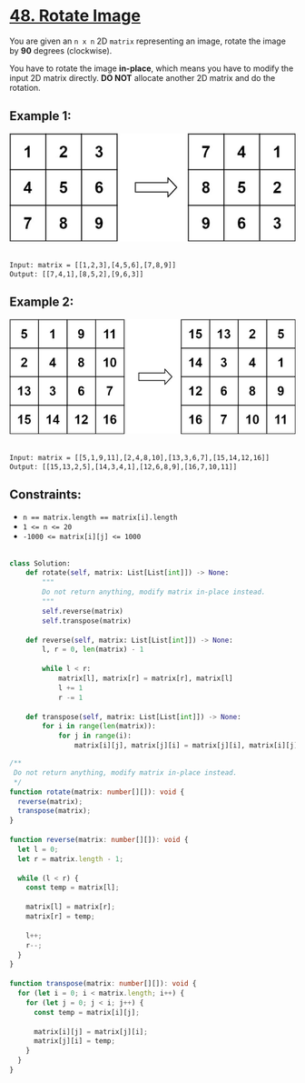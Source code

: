 # [48. Rotate Image](https://leetcode.com/problems/rotate-image/description/)

You are given an `n x n` 2D `matrix` representing an image, rotate the image by **90** degrees (clockwise).

You have to rotate the image **in-place**, which means you have to modify the input 2D matrix directly. **DO NOT** allocate another 2D matrix and do the rotation.

## Example 1:

![1](image.png)

```

Input: matrix = [[1,2,3],[4,5,6],[7,8,9]]
Output: [[7,4,1],[8,5,2],[9,6,3]]

```

## Example 2:

![2](image-1.png)

```

Input: matrix = [[5,1,9,11],[2,4,8,10],[13,3,6,7],[15,14,12,16]]
Output: [[15,13,2,5],[14,3,4,1],[12,6,8,9],[16,7,10,11]]

```

## Constraints:

- `n == matrix.length == matrix[i].length`
- `1 <= n <= 20`
- `-1000 <= matrix[i][j] <= 1000`

```py

class Solution:
    def rotate(self, matrix: List[List[int]]) -> None:
        """
        Do not return anything, modify matrix in-place instead.
        """
        self.reverse(matrix)
        self.transpose(matrix)

    def reverse(self, matrix: List[List[int]]) -> None:
        l, r = 0, len(matrix) - 1

        while l < r:
            matrix[l], matrix[r] = matrix[r], matrix[l]
            l += 1
            r -= 1

    def transpose(self, matrix: List[List[int]]) -> None:
        for i in range(len(matrix)):
            for j in range(i):
                matrix[i][j], matrix[j][i] = matrix[j][i], matrix[i][j]

```

```ts
/**
 Do not return anything, modify matrix in-place instead.
 */
function rotate(matrix: number[][]): void {
  reverse(matrix);
  transpose(matrix);
}

function reverse(matrix: number[][]): void {
  let l = 0;
  let r = matrix.length - 1;

  while (l < r) {
    const temp = matrix[l];

    matrix[l] = matrix[r];
    matrix[r] = temp;

    l++;
    r--;
  }
}

function transpose(matrix: number[][]): void {
  for (let i = 0; i < matrix.length; i++) {
    for (let j = 0; j < i; j++) {
      const temp = matrix[i][j];

      matrix[i][j] = matrix[j][i];
      matrix[j][i] = temp;
    }
  }
}
```
